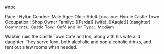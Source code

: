 #npc 

Race:: Hylian
Gender:: Male
Age:: Older Adult
Location:: Hyrule Castle Town
Occupation:: Shop Owner
Family:: [[Perda]] (wife), [[Aaqlet]] (daughter)
Comments:: Castle Town Café and Inn
Type:: Medium

Wabbin runs the Castle Town Café and Inn, along with his wife and daughter. They serve food, both alcoholic and non-alcoholic drinks, and rent out a few rooms when needed.
